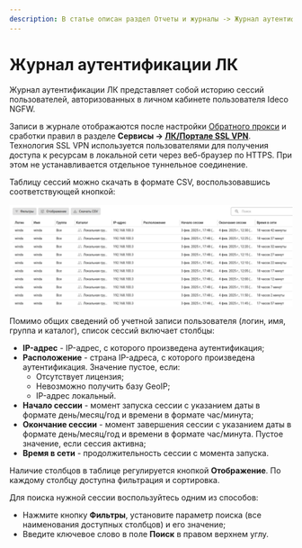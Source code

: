 ```yaml
---
description: В статье описан раздел Отчеты и журналы -> Журнал аутентификации ЛК.
---
```


# Журнал аутентификации ЛК

Журнал аутентификации ЛК представляет собой историю сессий пользователей, авторизованных в личном кабинете пользователя Ideco NGFW.

Записи в журнале отображаются после настройки [Обратного прокси](/settings/services/reverse-proxy.md) и сработки правил в разделе **Сервисы -> [ЛК/Портале SSL VPN](/settings/services/user-personal-account.md)**. Технология SSL VPN используется пользователями для получения доступа к ресурсам в локальной сети через веб-браузер по HTTPS. При этом не устанавливается отдельное туннельное соединение.

Таблицу сессий можно скачать в формате CSV, воспользовавшись соответствующей кнопкой:

![](/.gitbook/assets/personal-account-auth-log.png)

Помимо общих сведений об учетной записи пользователя (логин, имя, группа и каталог), список сессий включает столбцы:

* **IP-адрес** - IP-адрес, с которого произведена аутентификация;
* **Расположение** - страна IP-адреса, с которого произведена аутентификация. Значение пустое, если:
    * Отсутствует лицензия;
    * Невозможно получить базу GeoIP;
    * IP-адрес локальный.
* **Начало сессии** - момент запуска сессии с указанием даты в формате день/месяц/год и времени в формате час/минута;
* **Окончание сессии** - момент завершения сессии с указанием даты в формате день/месяц/год и времени в формате час/минута. Пустое значение, если сессия активна;
* **Время в сети** - продолжительность сессии с момента запуска.

Наличие столбцов в таблице регулируется кнопкой **Отображение**. По каждому столбцу доступна фильтрация и сортировка.

Для поиска нужной сессии воспользуйтесь одним из способов:
* Нажмите кнопку **Фильтры**, установите параметр поиска (все наименования доступных столбцов) и его значение;
* Введите ключевое слово в поле **Поиск** в правом верхнем углу.